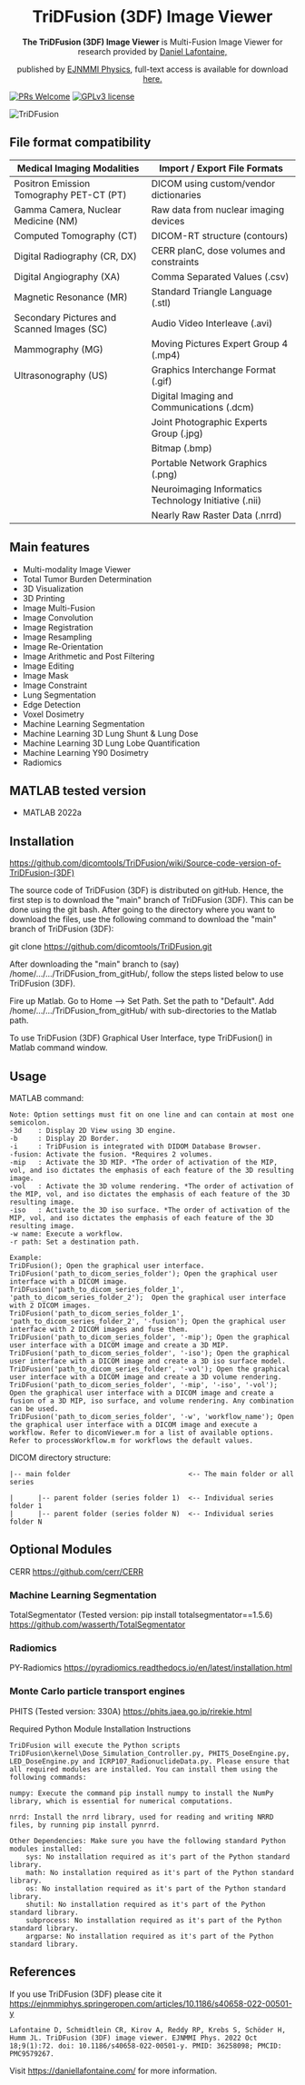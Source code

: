 
<div align="center">
  <h1>TriDFusion (3DF) Image Viewer</h1>
  <p><strong>The TriDFusion (3DF) Image Viewer</strong> is Multi-Fusion Image Viewer for research provided by <a href="https://daniellafontaine.com/">Daniel Lafontaine,</a></p><p>published by <a href="https://ejnmmiphys.springeropen.com/articles/10.1186/s40658-022-00501-y">EJNMMI Physics</a>, full-text access is available for download<a href="https://rdcu.be/cXP9i/"> here.</a></p> 
</div>
  
  
[![PRs Welcome](https://img.shields.io/badge/PRs-welcome-brightgreen.svg?style=flat-square)](https://github.com/dicomtools/TriDFusion)
[![GPLv3 license](https://img.shields.io/badge/License-GPLv3-blue.svg)](https://github.com/dicomtools/TriDFusion/blob/main/LICENSE)

![TriDFusion](images/TriDFusionMontage.png)

## File format compatibility

| Medical Imaging Modalities                 | Import / Export File Formats                         |
| ------------------------------------------ | ---------------------------------------------------- |
| Positron Emission Tomography PET-CT (PT)   | DICOM using custom/vendor dictionaries               |
| Gamma Camera, Nuclear Medicine (NM)        | Raw data from nuclear imaging devices                |
| Computed Tomography (CT)                   | DICOM-RT structure (contours)                        |
| Digital Radiography (CR, DX)               | CERR planC, dose volumes and constraints             |
| Digital Angiography (XA)                   | Comma Separated Values (.csv)                        |
| Magnetic Resonance (MR)                    | Standard Triangle Language (.stl)                    |
| Secondary Pictures and Scanned Images (SC) | Audio Video Interleave (.avi)                        |
| Mammography (MG)                           | Moving Pictures Expert Group 4 (.mp4)                |
| Ultrasonography (US) 						 | Graphics Interchange Format (.gif)                   |
|											 | Digital Imaging and Communications (.dcm)            |
|											 | Joint Photographic Experts Group (.jpg)              |
|											 | Bitmap (.bmp)                                        |
|											 | Portable Network Graphics (.png)                     |
|                                            | Neuroimaging Informatics Technology Initiative (.nii)|
|                                            | Nearly Raw Raster Data (.nrrd)                       |

## Main features
- Multi-modality Image Viewer
- Total Tumor Burden Determination
- 3D Visualization
- 3D Printing
- Image Multi-Fusion
- Image Convolution
- Image Registration
- Image Resampling
- Image Re-Orientation
- Image Arithmetic and Post Filtering
- Image Editing
- Image Mask
- Image Constraint
- Lung Segmentation
- Edge Detection
- Voxel Dosimetry
- Machine Learning Segmentation
- Machine Learning 3D Lung Shunt & Lung Dose
- Machine Learning 3D Lung Lobe Quantification
- Machine Learning Y90 Dosimetry
- Radiomics

## MATLAB tested version

* MATLAB 2022a

## Installation

https://github.com/dicomtools/TriDFusion/wiki/Source-code-version-of-TriDFusion-(3DF)

The source code of TriDFusion (3DF) is distributed on gitHub. Hence, the first step is to download the "main" branch of TriDFusion (3DF). This can be done using the git bash. After going to the directory where you want to download the files, use the following command to download the "main" branch of TriDFusion (3DF): 

git clone https://github.com/dicomtools/TriDFusion.git

After downloading the "main" branch to (say) /home/.../.../TriDFusion_from_gitHub/, follow the steps listed below to use TriDFusion (3DF).

Fire up Matlab. Go to Home --> Set Path. Set the path to "Default". Add /home/.../.../TriDFusion_from_gitHub/ with sub-directories to the Matlab path.

To use TriDFusion (3DF) Graphical User Interface, type TriDFusion() in Matlab command window.

## Usage

MATLAB command:

	Note: Option settings must fit on one line and can contain at most one semicolon.
	-3d    : Display 2D View using 3D engine.
	-b     : Display 2D Border.
	-i     : TriDFusion is integrated with DIDOM Database Browser.
	-fusion: Activate the fusion. *Requires 2 volumes.
	-mip   : Activate the 3D MIP. *The order of activation of the MIP, vol, and iso dictates the emphasis of each feature of the 3D resulting image.
	-vol   : Activate the 3D volume rendering. *The order of activation of the MIP, vol, and iso dictates the emphasis of each feature of the 3D resulting image.
	-iso   : Activate the 3D iso surface. *The order of activation of the MIP, vol, and iso dictates the emphasis of each feature of the 3D resulting image.
	-w name: Execute a workflow.
	-r path: Set a destination path. 

	Example:
	TriDFusion(); Open the graphical user interface.
	TriDFusion('path_to_dicom_series_folder'); Open the graphical user interface with a DICOM image.
	TriDFusion('path_to_dicom_series_folder_1', 'path_to_dicom_series_folder_2');  Open the graphical user interface with 2 DICOM images.
	TriDFusion('path_to_dicom_series_folder_1', 'path_to_dicom_series_folder_2', '-fusion'); Open the graphical user interface with 2 DICOM images and fuse them.
	TriDFusion('path_to_dicom_series_folder', '-mip'); Open the graphical user interface with a DICOM image and create a 3D MIP.
	TriDFusion('path_to_dicom_series_folder', '-iso'); Open the graphical user interface with a DICOM image and create a 3D iso surface model.
	TriDFusion('path_to_dicom_series_folder', '-vol'); Open the graphical user interface with a DICOM image and create a 3D volume rendering.
	TriDFusion('path_to_dicom_series_folder', '-mip', '-iso', '-vol'); Open the graphical user interface with a DICOM image and create a fusion of a 3D MIP, iso surface, and volume rendering. Any combination can be used. 
	TriDFusion('path_to_dicom_series_folder', '-w', 'workflow_name'); Open the graphical user interface with a DICOM image and execute a workflow. Refer to dicomViewer.m for a list of available options. Refer to processWorkflow.m for workflows the default values. 

DICOM directory structure:


    |-- main folder                             <-- The main folder or all series  

    |      |-- parent folder (series folder 1)  <-- Individual series folder 1
    |      |-- parent folder (series folder N)  <-- Individual series folder N
	
## Optional Modules

CERR 
https://github.com/cerr/CERR

### Machine Learning Segmentation
TotalSegmentator (Tested version: pip install totalsegmentator==1.5.6)
https://github.com/wasserth/TotalSegmentator

### Radiomics
PY-Radiomics 
https://pyradiomics.readthedocs.io/en/latest/installation.html

### Monte Carlo particle transport engines 
PHITS  (Tested version: 330A)
https://phits.jaea.go.jp/rirekie.html

Required Python Module Installation Instructions

	TriDFusion will execute the Python scripts TriDFusion\kernel\Dose_Simulation_Controller.py, PHITS_DoseEngine.py, LED_DoseEngine.py and ICRP107_RadionuclideData.py. Please ensure that all required modules are installed. You can install them using the following commands:

    numpy: Execute the command pip install numpy to install the NumPy library, which is essential for numerical computations.

    nrrd: Install the nrrd library, used for reading and writing NRRD files, by running pip install pynrrd.

    Other Dependencies: Make sure you have the following standard Python modules installed:
        sys: No installation required as it's part of the Python standard library.
        math: No installation required as it's part of the Python standard library.
        os: No installation required as it's part of the Python standard library.
        shutil: No installation required as it's part of the Python standard library.
        subprocess: No installation required as it's part of the Python standard library.
        argparse: No installation required as it's part of the Python standard library.

## References 

If you use TriDFusion (3DF) please cite it
https://ejnmmiphys.springeropen.com/articles/10.1186/s40658-022-00501-y
```
Lafontaine D, Schmidtlein CR, Kirov A, Reddy RP, Krebs S, Schöder H, Humm JL. TriDFusion (3DF) image viewer. EJNMMI Phys. 2022 Oct 18;9(1):72. doi: 10.1186/s40658-022-00501-y. PMID: 36258098; PMCID: PMC9579267.
```

Visit https://daniellafontaine.com/ for more information.